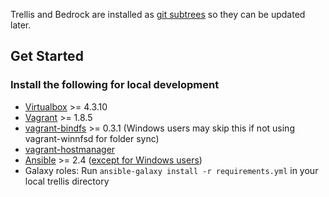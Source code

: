 Trellis and Bedrock are installed as [git subtrees](http://chrisknightindustries.com/2015/24/11/git-subtrees-for-trellis-workflow.html) so they can be updated later.


## Get Started

### Install the following for local development
- [Virtualbox](https://www.virtualbox.org/wiki/Downloads) >= 4.3.10
- [Vagrant](https://www.vagrantup.com/downloads.html) >= 1.8.5
- [vagrant-bindfs](https://github.com/gael-ian/vagrant-bindfs#installation) >= 0.3.1 (Windows users may skip this if not using vagrant-winnfsd for folder sync)
- [vagrant-hostmanager](https://github.com/smdahlen/vagrant-hostmanager#installation)
- [Ansible](http://docs.ansible.com/ansible/intro_installation.html#latest-releases-via-pip) >= 2.4 ([except for Windows users](https://roots.io/trellis/docs/windows/))
- Galaxy roles: Run `ansible-galaxy install -r requirements.yml` in your local trellis directory
